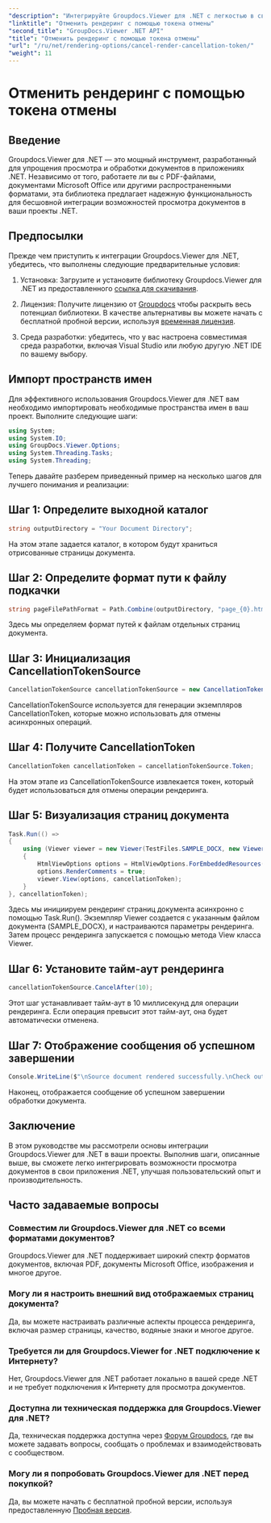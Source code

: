 ```yaml
---
"description": "Интегрируйте Groupdocs.Viewer для .NET с легкостью в свои проекты .NET для эффективного просмотра документов."
"linktitle": "Отменить рендеринг с помощью токена отмены"
"second_title": "GroupDocs.Viewer .NET API"
"title": "Отменить рендеринг с помощью токена отмены"
"url": "/ru/net/rendering-options/cancel-render-cancellation-token/"
"weight": 11
---
```


# Отменить рендеринг с помощью токена отмены

## Введение
Groupdocs.Viewer для .NET — это мощный инструмент, разработанный для упрощения просмотра и обработки документов в приложениях .NET. Независимо от того, работаете ли вы с PDF-файлами, документами Microsoft Office или другими распространенными форматами, эта библиотека предлагает надежную функциональность для бесшовной интеграции возможностей просмотра документов в ваши проекты .NET.
## Предпосылки
Прежде чем приступить к интеграции Groupdocs.Viewer для .NET, убедитесь, что выполнены следующие предварительные условия:
1. Установка: Загрузите и установите библиотеку Groupdocs.Viewer для .NET из предоставленного [ссылка для скачивания](https://releases.groupdocs.com/viewer/net/).
   
2. Лицензия: Получите лицензию от [Groupdocs](https://purchase.groupdocs.com/buy) чтобы раскрыть весь потенциал библиотеки. В качестве альтернативы вы можете начать с бесплатной пробной версии, используя [временная лицензия](https://purchase.groupdocs.com/temporary-license/).
   
3. Среда разработки: убедитесь, что у вас настроена совместимая среда разработки, включая Visual Studio или любую другую .NET IDE по вашему выбору.

## Импорт пространств имен
Для эффективного использования Groupdocs.Viewer для .NET вам необходимо импортировать необходимые пространства имен в ваш проект. Выполните следующие шаги:

```csharp
using System;
using System.IO;
using GroupDocs.Viewer.Options;
using System.Threading.Tasks;
using System.Threading;
```

Теперь давайте разберем приведенный пример на несколько шагов для лучшего понимания и реализации:
## Шаг 1: Определите выходной каталог
```csharp
string outputDirectory = "Your Document Directory";
```
На этом этапе задается каталог, в котором будут храниться отрисованные страницы документа.
## Шаг 2: Определите формат пути к файлу подкачки
```csharp
string pageFilePathFormat = Path.Combine(outputDirectory, "page_{0}.html");
```
Здесь мы определяем формат путей к файлам отдельных страниц документа.
## Шаг 3: Инициализация CancellationTokenSource
```csharp
CancellationTokenSource cancellationTokenSource = new CancellationTokenSource();
```
CancellationTokenSource используется для генерации экземпляров CancellationToken, которые можно использовать для отмены асинхронных операций.
## Шаг 4: Получите CancellationToken
```csharp
CancellationToken cancellationToken = cancellationTokenSource.Token;
```
На этом этапе из CancellationTokenSource извлекается токен, который будет использоваться для отмены операции рендеринга.
## Шаг 5: Визуализация страниц документа
```csharp
Task.Run(() =>
{
    using (Viewer viewer = new Viewer(TestFiles.SAMPLE_DOCX, new ViewerSettings(new GroupDocs.Viewer.Logging.ConsoleLogger())))
    {
        HtmlViewOptions options = HtmlViewOptions.ForEmbeddedResources(pageFilePathFormat);
        options.RenderComments = true;
        viewer.View(options, cancellationToken);
    }
}, cancellationToken);
```
Здесь мы инициируем рендеринг страниц документа асинхронно с помощью Task.Run(). Экземпляр Viewer создается с указанным файлом документа (SAMPLE_DOCX), и настраиваются параметры рендеринга. Затем процесс рендеринга запускается с помощью метода View класса Viewer.
## Шаг 6: Установите тайм-аут рендеринга
```csharp
cancellationTokenSource.CancelAfter(10);
```
Этот шаг устанавливает тайм-аут в 10 миллисекунд для операции рендеринга. Если операция превысит этот тайм-аут, она будет автоматически отменена.
## Шаг 7: Отображение сообщения об успешном завершении
```csharp
Console.WriteLine($"\nSource document rendered successfully.\nCheck output in {outputDirectory}.");
```
Наконец, отображается сообщение об успешном завершении обработки документа.

## Заключение
В этом руководстве мы рассмотрели основы интеграции Groupdocs.Viewer для .NET в ваши проекты. Выполнив шаги, описанные выше, вы сможете легко интегрировать возможности просмотра документов в свои приложения .NET, улучшая пользовательский опыт и производительность.
## Часто задаваемые вопросы
### Совместим ли Groupdocs.Viewer для .NET со всеми форматами документов?
Groupdocs.Viewer для .NET поддерживает широкий спектр форматов документов, включая PDF, документы Microsoft Office, изображения и многое другое.
### Могу ли я настроить внешний вид отображаемых страниц документа?
Да, вы можете настраивать различные аспекты процесса рендеринга, включая размер страницы, качество, водяные знаки и многое другое.
### Требуется ли для Groupdocs.Viewer for .NET подключение к Интернету?
Нет, Groupdocs.Viewer для .NET работает локально в вашей среде .NET и не требует подключения к Интернету для просмотра документов.
### Доступна ли техническая поддержка для Groupdocs.Viewer для .NET?
Да, техническая поддержка доступна через [Форум Groupdocs](https://forum.groupdocs.com/c/viewer/9), где вы можете задавать вопросы, сообщать о проблемах и взаимодействовать с сообществом.
### Могу ли я попробовать Groupdocs.Viewer для .NET перед покупкой?
Да, вы можете начать с бесплатной пробной версии, используя предоставленную [Пробная версия](https://releases.groupdocs.com/).